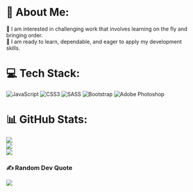# 💫 About Me:
🔭 I am interested in challenging work that involves learning on the fly and bringing order.<br>🌱 I am ready to learn, dependable, and eager to apply my development skills.<br>


# 💻 Tech Stack:
![JavaScript](https://img.shields.io/badge/javascript-%23323330.svg?style=for-the-badge&logo=javascript&logoColor=%23F7DF1E) ![CSS3](https://img.shields.io/badge/css3-%231572B6.svg?style=for-the-badge&logo=css3&logoColor=white) ![SASS](https://img.shields.io/badge/SASS-hotpink.svg?style=for-the-badge&logo=SASS&logoColor=white) ![Bootstrap](https://img.shields.io/badge/bootstrap-%23563D7C.svg?style=for-the-badge&logo=bootstrap&logoColor=white) ![Adobe Photoshop](https://img.shields.io/badge/adobephotoshop-%2331A8FF.svg?style=for-the-badge&logo=adobephotoshop&logoColor=white)
# 📊 GitHub Stats:
![](https://github-readme-stats.vercel.app/api?username=vladimirItSpace&theme=dark&hide_border=false&include_all_commits=false&count_private=false)<br/>
![](https://github-readme-streak-stats.herokuapp.com/?user=vladimirItSpace&theme=dark&hide_border=false)<br/>
![](https://github-readme-stats.vercel.app/api/top-langs/?username=vladimirItSpace&theme=dark&hide_border=false&include_all_commits=false&count_private=false&layout=compact)

### ✍️ Random Dev Quote
![](https://quotes-github-readme.vercel.app/api?type=horizontal&theme=radical)
